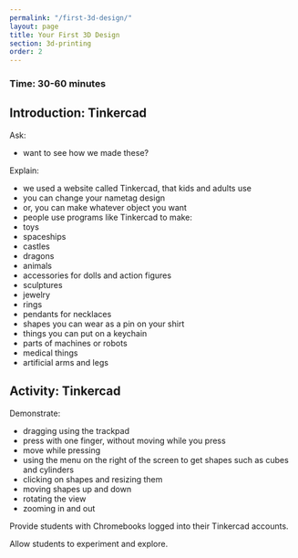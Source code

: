 ```yaml
---
permalink: "/first-3d-design/"
layout: page
title: Your First 3D Design
section: 3d-printing
order: 2
---
```


### Time: 30-60 minutes

Introduction: Tinkercad
--------------------
Ask:

* want to see how we made these?

Explain:

* we used a website called Tinkercad, that kids and adults use
* you can change your nametag design
* or, you can make whatever object you want
* people use programs like Tinkercad to make:
 * toys
  * spaceships
  * castles
  * dragons
  * animals
  * accessories for dolls and action figures
 * sculptures
 * jewelry
  * rings
  * pendants for necklaces
  * shapes you can wear as a pin on your shirt
 * things you can put on a keychain
 * parts of machines or robots
 * medical things
  * artificial arms and legs

Activity: Tinkercad
----------------------
Demonstrate:

* dragging using the trackpad
 * press with one finger, without moving while you press
 * move while pressing
* using the menu on the right of the screen to get shapes such as cubes and cylinders
* clicking on shapes and resizing them
* moving shapes up and down
* rotating the view
* zooming in and out

Provide students with Chromebooks logged into their Tinkercad accounts.

Allow students to experiment and explore.
